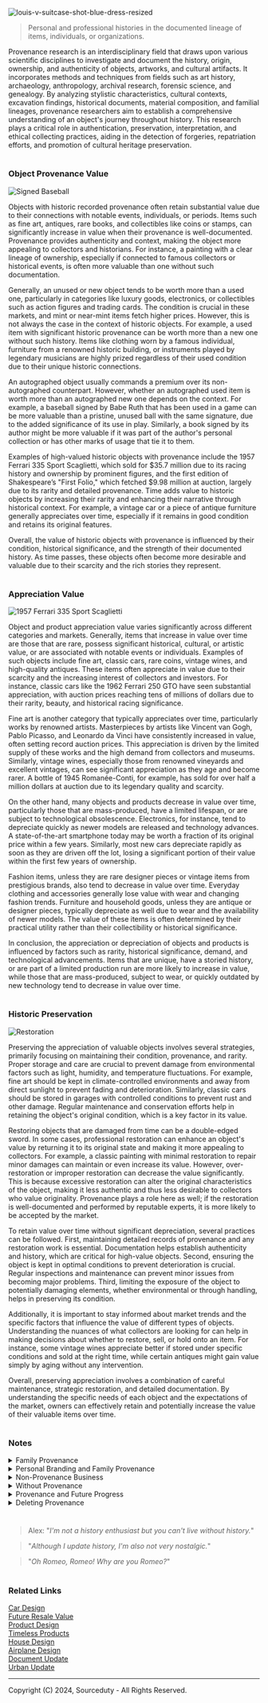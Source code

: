 ![louis-v-suitcase-shot-blue-dress-resized](https://github.com/sourceduty/Provenance/assets/123030236/9f4a40c8-3d90-458b-9a67-849cb84b817f)

> Personal and professional histories in the documented lineage of items, individuals, or organizations.

Provenance research is an interdisciplinary field that draws upon various scientific disciplines to investigate and document the history, origin, ownership, and authenticity of objects, artworks, and cultural artifacts. It incorporates methods and techniques from fields such as art history, archaeology, anthropology, archival research, forensic science, and genealogy. By analyzing stylistic characteristics, cultural contexts, excavation findings, historical documents, material composition, and familial lineages, provenance researchers aim to establish a comprehensive understanding of an object's journey throughout history. This research plays a critical role in authentication, preservation, interpretation, and ethical collecting practices, aiding in the detection of forgeries, repatriation efforts, and promotion of cultural heritage preservation.

#
### Object Provenance Value

![Signed Baseball](https://github.com/sourceduty/Provenance/assets/123030236/0f42a7ad-5911-46bf-b197-6eedf4054d10)

Objects with historic recorded provenance often retain substantial value due to their connections with notable events, individuals, or periods. Items such as fine art, antiques, rare books, and collectibles like coins or stamps, can significantly increase in value when their provenance is well-documented. Provenance provides authenticity and context, making the object more appealing to collectors and historians. For instance, a painting with a clear lineage of ownership, especially if connected to famous collectors or historical events, is often more valuable than one without such documentation.

Generally, an unused or new object tends to be worth more than a used one, particularly in categories like luxury goods, electronics, or collectibles such as action figures and trading cards. The condition is crucial in these markets, and mint or near-mint items fetch higher prices. However, this is not always the case in the context of historic objects. For example, a used item with significant historic provenance can be worth more than a new one without such history. Items like clothing worn by a famous individual, furniture from a renowned historic building, or instruments played by legendary musicians are highly prized regardless of their used condition due to their unique historic connections.

An autographed object usually commands a premium over its non-autographed counterpart. However, whether an autographed used item is worth more than an autographed new one depends on the context. For example, a baseball signed by Babe Ruth that has been used in a game can be more valuable than a pristine, unused ball with the same signature, due to the added significance of its use in play. Similarly, a book signed by its author might be more valuable if it was part of the author's personal collection or has other marks of usage that tie it to them.

Examples of high-valued historic objects with provenance include the 1957 Ferrari 335 Sport Scaglietti, which sold for $35.7 million due to its racing history and ownership by prominent figures, and the first edition of Shakespeare’s "First Folio," which fetched $9.98 million at auction, largely due to its rarity and detailed provenance. Time adds value to historic objects by increasing their rarity and enhancing their narrative through historical context. For example, a vintage car or a piece of antique furniture generally appreciates over time, especially if it remains in good condition and retains its original features.

Overall, the value of historic objects with provenance is influenced by their condition, historical significance, and the strength of their documented history. As time passes, these objects often become more desirable and valuable due to their scarcity and the rich stories they represent.

#
### Appreciation Value

![1957 Ferrari 335 Sport Scaglietti](https://github.com/sourceduty/Provenance/assets/123030236/a25c4f33-e35d-453a-ad65-96fce92089b4)

Object and product appreciation value varies significantly across different categories and markets. Generally, items that increase in value over time are those that are rare, possess significant historical, cultural, or artistic value, or are associated with notable events or individuals. Examples of such objects include fine art, classic cars, rare coins, vintage wines, and high-quality antiques. These items often appreciate in value due to their scarcity and the increasing interest of collectors and investors. For instance, classic cars like the 1962 Ferrari 250 GTO have seen substantial appreciation, with auction prices reaching tens of millions of dollars due to their rarity, beauty, and historical racing significance.

Fine art is another category that typically appreciates over time, particularly works by renowned artists. Masterpieces by artists like Vincent van Gogh, Pablo Picasso, and Leonardo da Vinci have consistently increased in value, often setting record auction prices. This appreciation is driven by the limited supply of these works and the high demand from collectors and museums. Similarly, vintage wines, especially those from renowned vineyards and excellent vintages, can see significant appreciation as they age and become rarer. A bottle of 1945 Romanée-Conti, for example, has sold for over half a million dollars at auction due to its legendary quality and scarcity.

On the other hand, many objects and products decrease in value over time, particularly those that are mass-produced, have a limited lifespan, or are subject to technological obsolescence. Electronics, for instance, tend to depreciate quickly as newer models are released and technology advances. A state-of-the-art smartphone today may be worth a fraction of its original price within a few years. Similarly, most new cars depreciate rapidly as soon as they are driven off the lot, losing a significant portion of their value within the first few years of ownership.

Fashion items, unless they are rare designer pieces or vintage items from prestigious brands, also tend to decrease in value over time. Everyday clothing and accessories generally lose value with wear and changing fashion trends. Furniture and household goods, unless they are antique or designer pieces, typically depreciate as well due to wear and the availability of newer models. The value of these items is often determined by their practical utility rather than their collectibility or historical significance.

In conclusion, the appreciation or depreciation of objects and products is influenced by factors such as rarity, historical significance, demand, and technological advancements. Items that are unique, have a storied history, or are part of a limited production run are more likely to increase in value, while those that are mass-produced, subject to wear, or quickly outdated by new technology tend to decrease in value over time.

#
### Historic Preservation

![Restoration](https://github.com/sourceduty/Provenance/assets/123030236/d8d44913-8ea9-4c25-a293-15c1597045bf)

Preserving the appreciation of valuable objects involves several strategies, primarily focusing on maintaining their condition, provenance, and rarity. Proper storage and care are crucial to prevent damage from environmental factors such as light, humidity, and temperature fluctuations. For example, fine art should be kept in climate-controlled environments and away from direct sunlight to prevent fading and deterioration. Similarly, classic cars should be stored in garages with controlled conditions to prevent rust and other damage. Regular maintenance and conservation efforts help in retaining the object's original condition, which is a key factor in its value.

Restoring objects that are damaged from time can be a double-edged sword. In some cases, professional restoration can enhance an object's value by returning it to its original state and making it more appealing to collectors. For example, a classic painting with minimal restoration to repair minor damages can maintain or even increase its value. However, over-restoration or improper restoration can decrease the value significantly. This is because excessive restoration can alter the original characteristics of the object, making it less authentic and thus less desirable to collectors who value originality. Provenance plays a role here as well; if the restoration is well-documented and performed by reputable experts, it is more likely to be accepted by the market.

To retain value over time without significant depreciation, several practices can be followed. First, maintaining detailed records of provenance and any restoration work is essential. Documentation helps establish authenticity and history, which are critical for high-value objects. Second, ensuring the object is kept in optimal conditions to prevent deterioration is crucial. Regular inspections and maintenance can prevent minor issues from becoming major problems. Third, limiting the exposure of the object to potentially damaging elements, whether environmental or through handling, helps in preserving its condition.

Additionally, it is important to stay informed about market trends and the specific factors that influence the value of different types of objects. Understanding the nuances of what collectors are looking for can help in making decisions about whether to restore, sell, or hold onto an item. For instance, some vintage wines appreciate better if stored under specific conditions and sold at the right time, while certain antiques might gain value simply by aging without any intervention.

Overall, preserving appreciation involves a combination of careful maintenance, strategic restoration, and detailed documentation. By understanding the specific needs of each object and the expectations of the market, owners can effectively retain and potentially increase the value of their valuable items over time.

#
### Notes

<details><summary>Family Provenance</summary>
<br>

### Family Provenance

Family provenance pertains to the lineage and heritage associated with a particular family or lineage. It encompasses not only tangible possessions passed down through generations but also intangible aspects such as traditions, values, and cultural heritage. Family provenance often holds sentimental value, serving as a link between past and present generations and providing a sense of continuity and identity within a family lineage.

Public examples of family provenance abound in various industries, showcasing the enduring legacy and influence of prominent families. For instance, in the fashion world, brands like Chanel and Louis Vuitton have iconic status partly due to their family origins and the legacies of their founders, Coco Chanel and Louis Vuitton respectively. These brands leverage their rich histories and familial heritage to imbue their products with a sense of tradition, craftsmanship, and luxury, attracting consumers who appreciate the prestige associated with these storied names. Similarly, in the automotive industry, companies like Ford and Ferrari trace their origins back to visionary founders whose entrepreneurial spirit and innovation continue to shape their brands' identities, reflecting a heritage of excellence and innovation that resonates with consumers worldwide.

<br>
</details>
<details><summary>Personal Branding and Family Provenance</summary>
<br>

### Personal Branding and Family Provenance

In personal branding, leveraging family provenance can be a strategic tool to establish authenticity, credibility, and differentiation in the marketplace. By incorporating elements of their family's history, achievements, and values into their personal brand narrative, individuals can create a compelling story that resonates with their audience. Family provenance adds depth and richness to one's personal brand, helping to forge emotional connections and foster trust with stakeholders.

Public figures often incorporate elements of family provenance into their personal branding, leveraging their lineage and heritage to strengthen their connection with their audience. Take, for example, Prince Harry and Meghan Markle, whose personal brand narrative intertwines their individual identities with their royal lineage and family history. By integrating aspects of their family's legacy, such as their charitable work and commitment to social causes, the couple has cultivated a powerful personal brand centered on authenticity, compassion, and social responsibility. Similarly, entrepreneurs like Ivanka Trump have leveraged their family name and business empire to carve out their niche in the fashion and lifestyle industry, capitalizing on the recognition and credibility associated with the Trump brand to establish their own ventures and personal brand identities. These public examples demonstrate the strategic integration of family provenance into personal branding efforts, effectively leveraging heritage and lineage to enhance credibility, visibility, and resonance with target audiences.

<br>
</details>
<details><summary>Non-Provenance Business</summary>
<br>

### Non-Provenance Business

In contrast to businesses with strong provenance, non-provenance businesses operate without a significant emphasis on heritage, lineage, or historical narrative. Instead, they focus primarily on product or service innovation, market demand, and competitive positioning to drive success. While lacking the historical depth of provenance-based businesses, non-provenance businesses often excel in agility, adaptability, and responsiveness to changing market dynamics, allowing them to carve out their niche and thrive in diverse industries.

<br>
</details>
<details><summary>Without Provenance</summary>
<br>

### Without Provenance

Personal life without provenance is characterized by a detachment from a predetermined heritage or lineage, allowing individuals to define their identities and narratives based solely on their experiences, values, and aspirations. In such cases, individuals forge their paths independently, free from the expectations or constraints imposed by familial legacies or societal norms. This autonomy provides a fertile ground for self-discovery, personal growth, and the pursuit of individual passions and dreams. While lacking the historical depth and familial connections associated with provenance, a personal life without provenance offers a blank canvas upon which individuals can paint their unique stories, shaping their identities and leaving a legacy defined by their own achievements and contributions to the world. It celebrates the power of self-determination and resilience, highlighting the potential for greatness that resides within each person, regardless of their lineage or background.

<br>
</details>
<details><summary>Provenance and Future Progress</summary>
<br>

Historical provenance can impede future progress when it becomes a rigid anchor rather than a guiding light. While acknowledging and learning from history is crucial, overly fixating on past practices can stifle innovation and adaptation. When institutions or individuals adhere too strictly to traditions or methods solely because they have historical precedent, they may miss out on more effective or efficient approaches that emerge with changing circumstances.

Moreover, historical provenance can foster resistance to change, creating inertia within systems. This resistance can arise from a fear of deviating from established norms or a reluctance to challenge deeply ingrained traditions. As a result, progress may slow as new ideas struggle to gain traction against the weight of historical precedent.

Furthermore, historical provenance can perpetuate inequalities or injustices if it is used to justify outdated or discriminatory practices. When entrenched power structures lean on historical legitimacy to maintain their status quo, it can hinder efforts to achieve social progress and equity.

However, it's essential to strike a balance between honoring history and embracing innovation. Historical provenance becomes problematic when it becomes an impediment rather than a source of inspiration. By critically evaluating the relevance and applicability of historical precedents in light of contemporary challenges, societies can ensure that they continue to evolve and progress without being held back by the past.

<br>
</details>
<details><summary>Deleting Provenance</summary>
<br>

Historical provenance slowing progress often occurs when industries or institutions become entrenched in outdated practices that hinder adaptation to new technologies or societal shifts. One example is the music industry's initial resistance to digital distribution. In the late 1990s and early 2000s, record labels clung to the provenance of physical album sales and distribution channels, dismissing the potential of online platforms like Napster. This reluctance to embrace digital innovation ultimately slowed the industry's progress and led to significant revenue losses before adapting to new models.

Another example can be seen in the healthcare sector, where entrenched bureaucratic processes based on historical provenance can impede the adoption of new medical treatments or technologies. For instance, the slow integration of electronic health records (EHRs) in some healthcare systems stemmed from a reluctance to depart from paper-based record-keeping methods rooted in historical practices. This resistance slowed down the implementation of more efficient and accessible healthcare systems.

Conversely, there are instances where shedding historical provenance has been necessary for progress. One such example is the abolition of racially discriminatory laws and practices. Throughout history, many societies justified segregation and discrimination based on historical precedents of racial superiority or cultural dominance. Progress towards equality required challenging and dismantling these entrenched systems, often through legislative reforms and social movements.

Similarly, advancements in gender equality have often required leaving behind historical provenance rooted in patriarchal norms and structures. For instance, the struggle for women's suffrage involved challenging centuries-old notions of women's roles in society, ultimately leading to significant political and social changes.

In both cases, progress necessitated confronting and rejecting historical provenance that perpetuated inequality and injustice, paving the way for more inclusive and equitable societies.

<br>
</details>

#

> Alex: "*I'm not a history enthusiast but you can't live without history.*"

> "*Although I update history, I'm also not very nostalgic.*"

> "*Oh Romeo, Romeo! Why are you Romeo?*"

#
### Related Links

[Car Design](https://github.com/sourceduty/Car_Design)
<br>
[Future Resale Value](https://github.com/sourceduty/Future_Resale_Value)
<br>
[Product Design](https://github.com/sourceduty/Product_Design)
<br>
[Timeless Products](https://github.com/sourceduty/Timeless_Products)
<br>
[House Design](https://github.com/sourceduty/House_Design)
<br>
[Airplane Design](https://github.com/sourceduty/Airplane_Design)
<br>
[Document Update](https://github.com/sourceduty/Document_Update)
<br>
[Urban Update](https://github.com/sourceduty/Urban_Update)

***
Copyright (C) 2024, Sourceduty - All Rights Reserved.

